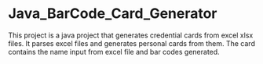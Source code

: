 # Java_BarCode_Card_Generator

This project is a java project that generates credential cards from excel xlsx files.
It parses excel files and generates personal cards from them.
The card contains the name input from excel file and bar codes generated.
